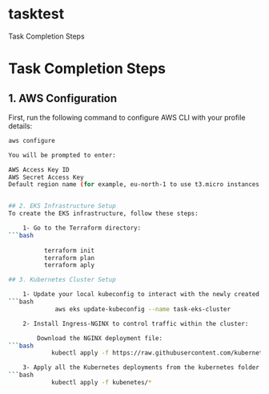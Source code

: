 # tasktest

Task Completion Steps
# Task Completion Steps

## 1. AWS Configuration

First, run the following command to configure AWS CLI with your profile details:

```bash
aws configure

You will be prompted to enter:

AWS Access Key ID
AWS Secret Access Key
Default region name (for example, eu-north-1 to use t3.micro instances in the free tier, adjust according to your region requirements).


## 2. EKS Infrastructure Setup
To create the EKS infrastructure, follow these steps:

    1- Go to the Terraform directory:
```bash
   
          terraform init
          terraform plan
          terraform aply

## 3. Kubernetes Cluster Setup

    1- Update your local kubeconfig to interact with the newly created EKS cluster:
```bash
             aws eks update-kubeconfig --name task-eks-cluster

    2- Install Ingress-NGINX to control traffic within the cluster:

        Download the NGINX deployment file:
```bash
            kubectl apply -f https://raw.githubusercontent.com/kubernetes/ingress-nginx/main/deploy/static/provider/cloud/deploy.yaml

    3- Apply all the Kubernetes deployments from the kubernetes folder:
```bash
            kubectl apply -f kubenetes/*



